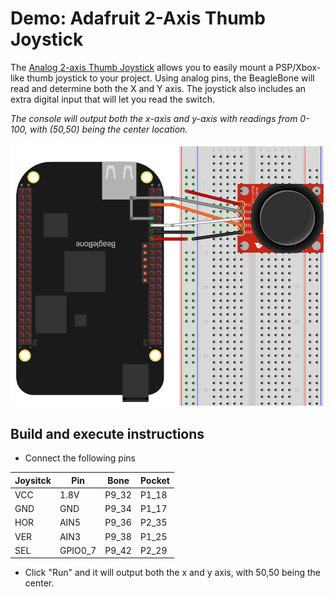 # Demo: Adafruit 2-Axis Thumb Joystick

The [Analog 2-axis Thumb Joystick](http://www.adafruit.com/products/512) 
allows you to easily mount a PSP/Xbox-like thumb joystick to your project. 
Using analog pins, the BeagleBone will read and determine both the X and Y axis. 
The joystick also includes an extra digital input that will let you read the switch.

*The console will output both the x-axis and y-axis with readings from 0-100, 
with (50,50) being the center location.*

![alt text](joystick.png "Joystick")

## Build and execute instructions
* Connect the following pins

Joysitck | Pin     | Bone  | Pocket
-------- | ---     | ----- | ------
VCC      | 1.8V    | P9_32 | P1_18
GND      | GND     | P9_34 | P1_17
HOR      | AIN5    | P9_36 | P2_35
VER      | AIN3    | P9_38 | P1_25
SEL      | GPIO0_7 | P9_42 | P2_29

* Click "Run" and it will output both the x and y axis, with 50,50 being the center.
